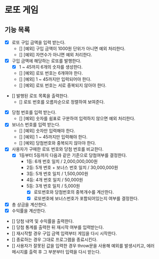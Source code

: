 # 로또 게임

## 기능 목록

- [x] 로또 구입 금액을 입력 받는다.
  - [] [예외] 구입 금액이 1000원 단위가 아니면 예외 처리한다.
  - [] [예외] 자연수가 아니면 예외 처리한다.
- [x] 구입 금액에 해당하는 로또를 발행한다.
  - [x] 1 ~ 45까지 6개의 숫자를 생성한다.
  - [] [예외] 로또 번호는 6개여야 한다.
  - [] [예외] 1 ~ 45까지만 입력되어야 한다.
  - [] [예외] 로또 번호는 서로 중복되지 않아야 한다.
- [] 발행된 로또 목록을 출력한다.
  - [] 로또 번호를 오름차순으로 정렬하여 보여준다.
- [x] 당첨 번호를 입력 받는다.
  - [] [예외] 숫자를 쉼표로 구분하여 입력하지 않으면 예외 처리한다.
- [x] 보너스 번호를 입력 받는다.
  - [] [예외] 숫자만 입력해야 한다.
  - [] [예외] 1 ~ 45까지만 입력해야 한다.
  - [] [예외] 당첨번호와 중복되지 않아야 한다.
- [x] 사용자가 구매한 로또 번호와 당첨 번호를 비교한다.
  - [x] 1등부터 5등까지 다음과 같은 기준으로 당첨여부를 결정한다.
    - 1등: 6개 번호 일치 / 2,000,000,000원
    - 2등: 5개 번호 + 보너스 번호 일치 / 30,000,000원
    - 3등: 5개 번호 일치 / 1,500,000원
    - 4등: 4개 번호 일치 / 50,000원
    - 5등: 3개 번호 일치 / 5,000원
      - [x] 로또번호와 당첨번호의 중복개수를 계산한다.
      - [x] 로또번호에 보너스번호가 포함되어있는지 여부를 결정한다.
- [x] 총 상금을 계산한다.
- [x] 수익률을 계산한다.
- [] 당첨 내역 및 수익률을 출력한다.
- [] 당첨 통계를 출력한 뒤 재시작 여부를 입력받는다.
- [] 재시작할 경우 구입 금액 입력부터 게임을 다시 시작한다.
- [] 종료하는 경우 그대로 프로그램을 종료시킨다.
- [] 사용자가 잘못된 값을 입력한 경우 throw문을 사용해 예외를 발생시키고, 에러 메시지를 출력 후 그 부분부터 입력을 다시 받는다.
